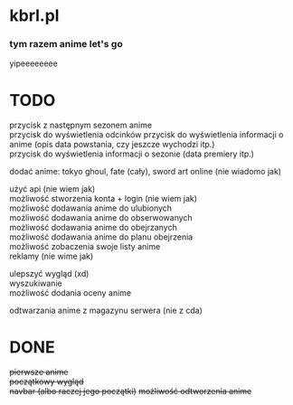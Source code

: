 # kbrl.pl
### tym razem anime let's go
yipeeeeeeee  

# TODO
przycisk z następnym sezonem anime  
przycisk do wyświetlenia odcinków
przycisk do wyświetlenia informacji o anime (opis data powstania, czy jeszcze wychodzi itp.)  
przycisk do wyświetlenia informacji o sezonie (data premiery itp.)  

dodać anime: tokyo ghoul, fate (cały), sword art online (nie wiadomo jak)  

użyć api (nie wiem jak)  
możliwość stworzenia konta + login (nie wiem jak)  
możliwość dodawania anime do ulubionych  
możliwość dodawania anime do obserwowanych  
możliwość dodawania anime do obejrzanych  
możliwość dodawania anime do planu obejrzenia  
możliwość zobaczenia swoje listy anime  
reklamy  (nie wime jak)

ulepszyć wygląd (xd)  
wyszukiwanie  
możliwość dodania oceny anime  

odtwarzania anime z magazynu serwera (nie z cda)

# DONE
~~pierwsze anime~~  
~~początkowy wygląd~~  
~~navbar (albo raczej jego początki)~~
~~możliwość odtworzenia anime~~

